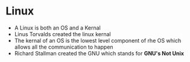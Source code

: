 # Linux
* A Linux is both an OS and a Kernal
* Linus Torvalds created the linux kernal
* The kernal of an OS is the lowest level component of rhe OS which allows all the communication to happen
* Richard Stallman created the GNU which stands for **GNU's Not Unix**
